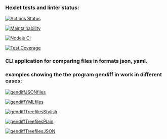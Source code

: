 ### Hexlet tests and linter status:
[![Actions Status](https://github.com/AlexAMitrofanov/frontend-project-lvl2/workflows/hexlet-check/badge.svg)](https://github.com/AlexAMitrofanov/frontend-project-lvl2/actions)

[![Maintainability](https://api.codeclimate.com/v1/badges/c86075a7254f5148e2d7/maintainability)](https://codeclimate.com/github/AlexAMitrofanov/frontend-project-lvl2/maintainability)

[![Nodejs CI](https://github.com/AlexAMitrofanov/frontend-project-lvl2/workflows/Nodejs%20CI/badge.svg)](https://github.com/AlexAMitrofanov/frontend-project-lvl2/actions)

[![Test Coverage](https://api.codeclimate.com/v1/badges/c86075a7254f5148e2d7/test_coverage)](https://codeclimate.com/github/AlexAMitrofanov/frontend-project-lvl2/test_coverage)

### CLI application for comparing files in formats json, yaml.

### examples showing the the program gendiff in work in different cases:

[![gendiffJSONfiles](https://asciinema.org/a/suTa8aL9fGrhm6Qzm7fLVPTm8.svg)](https://asciinema.org/a/suTa8aL9fGrhm6Qzm7fLVPTm8)

[![gendiffYMLfiles](https://asciinema.org/a/KI2nnEc0tTAR16LnPxA0ZL9oA.svg)](https://asciinema.org/a/KI2nnEc0tTAR16LnPxA0ZL9oA)


[![gendiffTreefilesStylish](https://asciinema.org/a/biVmBZzfY2KcTFVv2LaFP1JLE.svg)](https://asciinema.org/a/biVmBZzfY2KcTFVv2LaFP1JLE)

[![gendiffTreefilesPlain](https://asciinema.org/a/SSYt9x8dkYRZ68KJVHDQ3YSCm.svg)](https://asciinema.org/a/SSYt9x8dkYRZ68KJVHDQ3YSCm)

[![gendiffTreefilesJSON](https://asciinema.org/a/88phWm94eD2FCwq6i0gIJ2Njm.svg)](https://asciinema.org/a/88phWm94eD2FCwq6i0gIJ2Njm)
